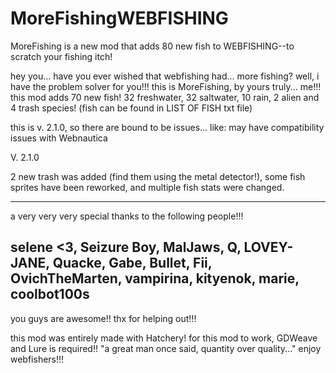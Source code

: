 # MoreFishingWEBFISHING
MoreFishing is a new mod that adds 80 new fish to WEBFISHING--to scratch your fishing itch!

hey you... have you ever wished that webfishing had... more fishing? well, i have the problem solver for you!!!
this is MoreFishing, by yours truly... me!!!
this mod adds 70 new fish! 32 freshwater, 32 saltwater, 10 rain, 2 alien and 4 trash species! (fish can be found in LIST OF FISH txt file)

this is v. 2.1.0, so there are bound to be issues... like:
may have compatibility issues with Webnautica

V. 2.1.0

2 new trash was added (find them using the metal detector!), some fish sprites have been reworked, and multiple fish stats were changed.

-----
a very very very special thanks to the following people!!!

selene <3,
Seizure Boy,
MalJaws,
Q,
LOVEY-JANE,
Quacke,
Gabe,
Bullet,
Fii,
OvichTheMarten,
vampirina,
kityenok,
marie,
coolbot100s
-----
you guys are awesome!! thx for helping out!!!

this mod was entirely made with Hatchery!
for this mod to work, GDWeave and Lure is required!!
"a great man once said, quantity over quality..."
enjoy webfishers!!! 

